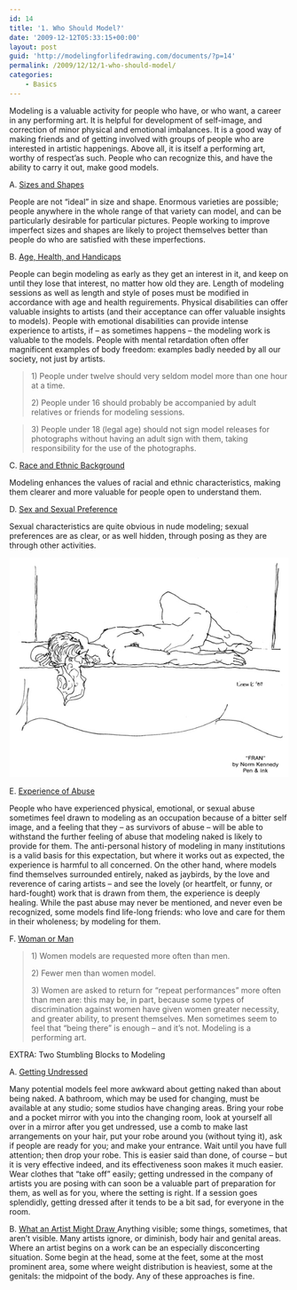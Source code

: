 ```yaml
---
id: 14
title: '1. Who Should Model?'
date: '2009-12-12T05:33:15+00:00'
layout: post
guid: 'http://modelingforlifedrawing.com/documents/?p=14'
permalink: /2009/12/12/1-who-should-model/
categories:
    - Basics
---
```


Modeling is a valuable activity for people who have, or who want,
a career in any performing art. It is helpful for development of
self-image, and correction of minor physical and emotional
imbalances. It is a good way of making friends and of getting
involved with groups of people who are interested in artistic
happenings. Above all, it is itself a performing art, worthy of
respect’as such. People who can recognize this, and have the ability
to carry it out, make good models.

A. <span style="text-decoration: underline;">Sizes and Shapes</span>

People are not “ideal” in size and shape. Enormous varieties are
possible; people anywhere in the whole range of that variety can
model, and can be particularly desirable for particular pictures.
People working to improve imperfect sizes and shapes are likely to
project themselves better than people do who are satisfied with these
imperfections.

B. <span style="text-decoration: underline;">Age, Health, and Handicaps</span>

People can begin modeling as early as they get an interest in it,
and keep on until they lose that interest, no matter how old they
are. Length of modeling sessions as well as length and style of
poses must be modified in accordance with age and health
reguirements. Physical disabilities can offer valuable insights to
artists (and their acceptance can offer valuable insights to
models). People with emotional disabilities can provide intense
experience to artists, if – as sometimes happens – the modeling work
is valuable to the models. People with mental retardation often
offer magnificent examples of body freedom: examples badly needed by
all our society, not just by artists.

> 1\) People under twelve should very seldom model more than one hour at a time.
>
> 2\) People under 16 should probably be accompanied by adult relatives or friends for modeling sessions.

> 3\) People under 18 (legal age) should not sign model releases
> for photographs without having an adult sign with them,
> taking responsibility for the use of the photographs.

C. <span style="text-decoration: underline;">Race and Ethnic Background</span>

Modeling enhances the values of racial and ethnic
characteristics, making them clearer and more valuable for people
open to understand them.

D. <span style="text-decoration: underline;">Sex and Sexual Preference</span>

Sexual characteristics are quite obvious in nude modeling; sexual
preferences are as clear, or as well hidden, through posing as they
are through other activities.

![](/images/2_FranbyNormKennedy.jpg)

E. <span style="text-decoration: underline;">Experience of Abuse</span>

People who have experienced physical, emotional, or sexual abuse
sometimes feel drawn to modeling as an occupation because of a bitter
self image, and a feeling that they – as survivors of abuse – will be
able to withstand the further feeling of abuse that modeling naked is
likely to provide for them. The anti-personal history of modeling in
many institutions is a valid basis for this expectation, but where it
works out as expected, the experience is harmful to all concerned.
On the other hand, where models find themselves surrounded entirely,
naked as jaybirds, by the love and reverence of caring artists – and
see the lovely (or heartfelt, or funny, or hard-fought) work that is
drawn from them, the experience is deeply healing. While the past
abuse may never be mentioned, and never even be recognized, some
models find life-long friends: who love and care for them in their
wholeness; by modeling for them.

F. <span style="text-decoration: underline;">Woman or Man</span>

> 1\) Women models are requested more often than men.
>
> 2\) Fewer men than women model.
>
> 3\) Women are asked to return for “repeat performances” more
> often than men are: this may be, in part, because some
> types of discrimination against women have given women
> greater necessity, and greater ability, to present themselves.
> Men sometimes seem to feel that “being there” is enough – and
> it’s not. Modeling is a performing art.

EXTRA: Two Stumbling Blocks to Modeling

A. <span style="text-decoration: underline;">Getting Undressed</span>

Many potential models feel more awkward about getting naked than
about being naked. A bathroom, which may be used for changing, must
be available at any studio; some studios have changing areas. Bring
your robe and a pocket mirror with you into the changing room, look
at yourself all over in a mirror after you get undressed, use a comb
to make last arrangements on your hair, put your robe around you
(without tying it), ask if people are ready for you; and make your
entrance. Wait until you have full attention; then drop your robe.
This is easier said than done, of course – but it is very effective
indeed, and its effectiveness soon makes it much easier. Wear
clothes that “take off” easily; getting undressed in the company of
artists you are posing with can soon be a valuable part of
preparation for them, as well as for you, where the setting is
right. If a session goes splendidly, getting dressed after it tends
to be a bit sad, for everyone in the room.

B. <span style="text-decoration: underline;">What an Artist Might Draw
</span>
Anything visible; some things, sometimes, that aren’t visible.
Many artists ignore, or diminish, body hair and genital areas. Where
an artist begins on a work can be an especially disconcerting situation.
Some begin at the head, some at the feet, some at the most prominent area, some where weight distribution is heaviest, some at the genitals: the midpoint of the body. Any of these approaches is fine.
